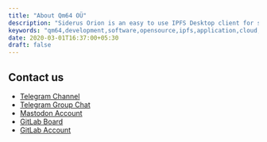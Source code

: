 ```yaml
---
title: "About Qm64 OÜ"
description: "Siderus Orion is an easy to use IPFS Desktop client for sharing files and data"
keywords: "qm64,development,software,opensource,ipfs,application,cloud,blockchain,go,swift"
date: 2020-03-01T16:37:00+05:30
draft: false
---
```


<div id="contact">
<section>
<div class="mui-container">
  <h1>Contact us</h1>
  <ul>
    <li><a href="https://t.me/qm64updates">Telegram Channel</a></li>
    <li><a href="https://t.me/Qm64chat">Telegram Group Chat</a></li>
    <li><a href="https://mastodon.social/qm64">Mastodon Account</a></li>
    <li><a href="https://gitlab.com/Qm64/blog/-/boards">GitLab Board</a></li>
    <li><a href="https://gitlab.com/Qm64">GitLab Account</a></li>
  </ul>
</div>
</section>
</div>
